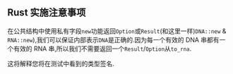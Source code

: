 ## Rust 实施注意事项

在公共结构中使用私有字段`new`功能返回`Option`或`Result`(和这里一样)`DNA::new` & `RNA::new`),我们可以保证内部表示`DNA`是正确的.因为每一个有效的 DNA 串都有一个有效的 RNA 串,所以我们不需要返回一个`Result`/`Option`从`to_rna`.

这将解释您将在测试中看到的类型签名.
